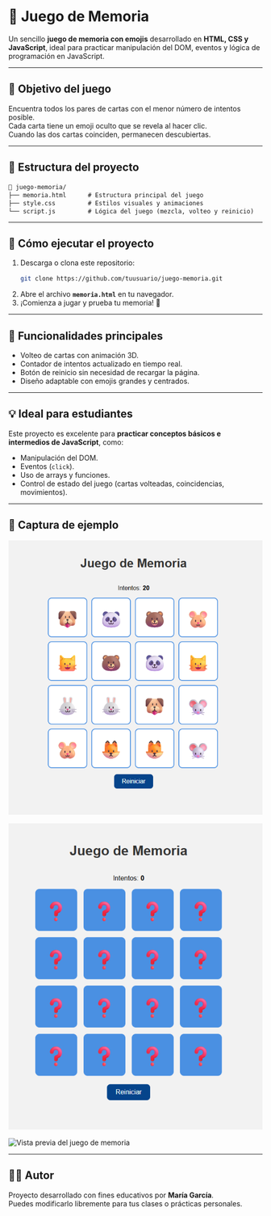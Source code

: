 # 🧠 Juego de Memoria

Un sencillo **juego de memoria con emojis** desarrollado en **HTML, CSS y JavaScript**, ideal para practicar manipulación del DOM, eventos y lógica de programación en JavaScript.

---

## 🎯 Objetivo del juego

Encuentra todos los pares de cartas con el menor número de intentos posible.  
Cada carta tiene un emoji oculto que se revela al hacer clic.  
Cuando las dos cartas coinciden, permanecen descubiertas.

---

## 🧱 Estructura del proyecto

```
📁 juego-memoria/
├── memoria.html      # Estructura principal del juego
├── style.css         # Estilos visuales y animaciones
└── script.js         # Lógica del juego (mezcla, volteo y reinicio)
```

---

## 🚀 Cómo ejecutar el proyecto

1. Descarga o clona este repositorio:
   ```bash
   git clone https://github.com/tuusuario/juego-memoria.git
   ```
2. Abre el archivo **`memoria.html`** en tu navegador.
3. ¡Comienza a jugar y prueba tu memoria! 🧩

---

## 🧠 Funcionalidades principales

- Volteo de cartas con animación 3D.  
- Contador de intentos actualizado en tiempo real.  
- Botón de reinicio sin necesidad de recargar la página.  
- Diseño adaptable con emojis grandes y centrados.

---

## 💡 Ideal para estudiantes

Este proyecto es excelente para **practicar conceptos básicos e intermedios de JavaScript**, como:
- Manipulación del DOM.
- Eventos (`click`).
- Uso de arrays y funciones.
- Control de estado del juego (cartas volteadas, coincidencias, movimientos).

---

## 🧩 Captura de ejemplo

![alt text](image.png)

![alt text](image-1.png)

![Vista previa del juego de memoria](https://via.placeholder.com/400x300?text=Juego+de+Memoria)

---

## 👩‍💻 Autor

Proyecto desarrollado con fines educativos por **María García**.  
Puedes modificarlo libremente para tus clases o prácticas personales.
